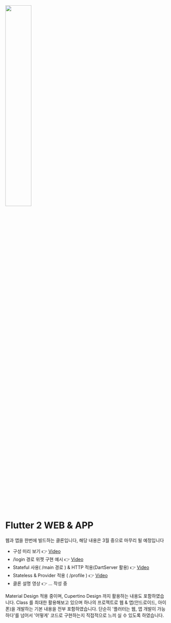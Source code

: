 <img width="40%" src="https://i9.ytimg.com/vi/VwD7ESXOjBM/mqdefault.jpg?time=1615369800000&sqp=CMisooIG&rs=AOn4CLBTthTeU24ZpAMow7-nU6uavwwl9w" />

# Flutter 2 WEB & APP

웹과 앱을 한번에 빌드하는 클론입니다,
해당 내용은 3월 중으로 마무리 될 예정입니다

  - 구성 미리 보기 👉 [Video](https://youtu.be/VwD7ESXOjBM)
  - /login 경로 위젯 구현 예시 👉 [Video](https://youtu.be/6q0ODwKnPis)
  - Stateful 사용( /main 경로 ) & HTTP 적용(DartServer 활용) 👉 [Video](https://youtu.be/G3dBYdsVNyU)
  - Stateless & Provider 적용 ( /profile ) 👉 [Video](https://youtu.be/NXnws-0ZG1U)
  - 클론 설명 영상 👉 ... 작성 중

Material Design 적용 중이며, Cupertino Design 까지 활용하는 내용도
포함하였습니다. Class 를 최대한 활용해보고 있으며 하나의 프로젝트로
웹 & 앱(안드로이드, 아이폰)을 개발하는 기본 내용을 전부 포함하였습니다.
단순히 '플러터는 웹, 앱 개발이 가능하다'를 넘어서 '어떻게' 코드로 구현하는지
직접적으로 느끼 실 수 있도록 하였습니다.